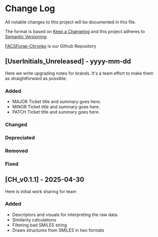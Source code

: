 
# Change Log
All notable changes to this project will be documented in this file.
 
The format is based on [Keep a Changelog](http://keepachangelog.com/)
and this project adheres to [Semantic Versioning](http://semver.org/).

[FACSForge-Chrynko](https://github.com/Chrynko/FACSForge) is our Github Repository
 
## [UserInitials_Unreleased] - yyyy-mm-dd
 
Here we write upgrading notes for brands. It's a team effort to make them as
straightforward as possible.
 
### Added
- MAJOR Ticket title and summary goes here.
- MINOR Ticket title and summary goes here.
- PATCH Ticket title and summary goes here.
 
### Changed

### Depreciated

### Removed
 
### Fixed
 
 
## [CH_v0.1.1] - 2025-04-30
  
Here is initial work sharing for team
 
### Added
  
- Descriptors and visuals for interpreting the raw data. 
- Similarity calculations
- Filtering bad SMILES string
- Draws structures from SMILES in two formats
 
 
 
